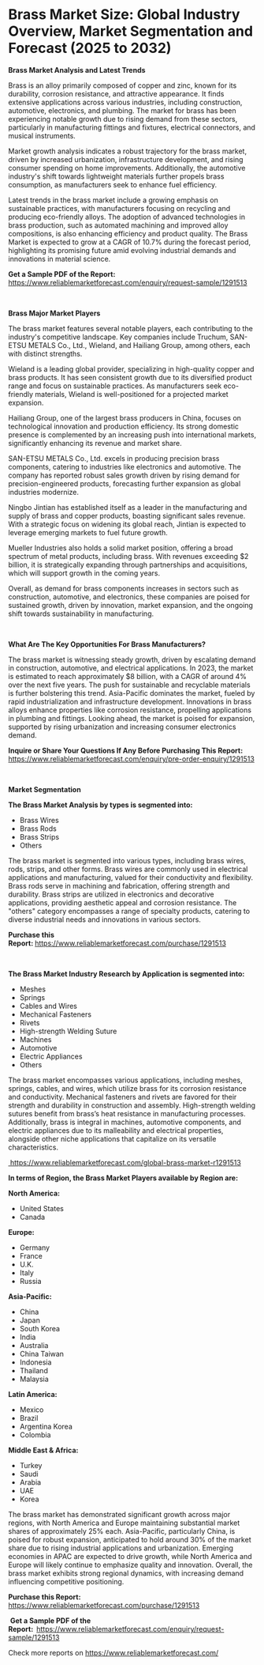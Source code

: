 <p><h1>Brass Market Size: Global Industry Overview, Market Segmentation and Forecast (2025 to 2032)</h1></p><p><strong>Brass Market Analysis and Latest Trends</strong></p>
<p><p>Brass is an alloy primarily composed of copper and zinc, known for its durability, corrosion resistance, and attractive appearance. It finds extensive applications across various industries, including construction, automotive, electronics, and plumbing. The market for brass has been experiencing notable growth due to rising demand from these sectors, particularly in manufacturing fittings and fixtures, electrical connectors, and musical instruments.</p><p>Market growth analysis indicates a robust trajectory for the brass market, driven by increased urbanization, infrastructure development, and rising consumer spending on home improvements. Additionally, the automotive industry's shift towards lightweight materials further propels brass consumption, as manufacturers seek to enhance fuel efficiency.</p><p>Latest trends in the brass market include a growing emphasis on sustainable practices, with manufacturers focusing on recycling and producing eco-friendly alloys. The adoption of advanced technologies in brass production, such as automated machining and improved alloy compositions, is also enhancing efficiency and product quality. The Brass Market is expected to grow at a CAGR of 10.7% during the forecast period, highlighting its promising future amid evolving industrial demands and innovations in material science.</p></p>
<p><strong>Get a Sample PDF of the Report:&nbsp;</strong> <a href="https://www.reliablemarketforecast.com/enquiry/request-sample/1291513?utm_campaign=3344&utm_medium=2&utm_source=Github&utm_content=ia&utm_term=31032025&utm_id=brass">https://www.reliablemarketforecast.com/enquiry/request-sample/1291513</a></p>
<p>&nbsp;</p>
<p><strong>Brass Major Market Players</strong></p>
<p><p>The brass market features several notable players, each contributing to the industry's competitive landscape. Key companies include Truchum, SAN-ETSU METALS Co., Ltd., Wieland, and Hailiang Group, among others, each with distinct strengths.</p><p>Wieland is a leading global provider, specializing in high-quality copper and brass products. It has seen consistent growth due to its diversified product range and focus on sustainable practices. As manufacturers seek eco-friendly materials, Wieland is well-positioned for a projected market expansion.</p><p>Hailiang Group, one of the largest brass producers in China, focuses on technological innovation and production efficiency. Its strong domestic presence is complemented by an increasing push into international markets, significantly enhancing its revenue and market share.</p><p>SAN-ETSU METALS Co., Ltd. excels in producing precision brass components, catering to industries like electronics and automotive. The company has reported robust sales growth driven by rising demand for precision-engineered products, forecasting further expansion as global industries modernize.</p><p>Ningbo Jintian has established itself as a leader in the manufacturing and supply of brass and copper products, boasting significant sales revenue. With a strategic focus on widening its global reach, Jintian is expected to leverage emerging markets to fuel future growth.</p><p>Mueller Industries also holds a solid market position, offering a broad spectrum of metal products, including brass. With revenues exceeding $2 billion, it is strategically expanding through partnerships and acquisitions, which will support growth in the coming years.</p><p>Overall, as demand for brass components increases in sectors such as construction, automotive, and electronics, these companies are poised for sustained growth, driven by innovation, market expansion, and the ongoing shift towards sustainability in manufacturing.</p></p>
<p>&nbsp;</p>
<p><strong>What Are The Key Opportunities For Brass Manufacturers?</strong></p>
<p><p>The brass market is witnessing steady growth, driven by escalating demand in construction, automotive, and electrical applications. In 2023, the market is estimated to reach approximately $8 billion, with a CAGR of around 4% over the next five years. The push for sustainable and recyclable materials is further bolstering this trend. Asia-Pacific dominates the market, fueled by rapid industrialization and infrastructure development. Innovations in brass alloys enhance properties like corrosion resistance, propelling applications in plumbing and fittings. Looking ahead, the market is poised for expansion, supported by rising urbanization and increasing consumer electronics demand.</p></p>
<p><strong>Inquire or Share Your Questions If Any Before Purchasing This Report:</strong> <a href="https://www.reliablemarketforecast.com/enquiry/pre-order-enquiry/1291513?utm_campaign=3344&utm_medium=2&utm_source=Github&utm_content=ia&utm_term=31032025&utm_id=brass">https://www.reliablemarketforecast.com/enquiry/pre-order-enquiry/1291513</a></p>
<p>&nbsp;</p>
<p><strong>Market Segmentation</strong></p>
<p><strong>The Brass Market Analysis by types is segmented into:</strong></p>
<p><ul><li>Brass Wires</li><li>Brass Rods</li><li>Brass Strips</li><li>Others</li></ul></p>
<p><p>The brass market is segmented into various types, including brass wires, rods, strips, and other forms. Brass wires are commonly used in electrical applications and manufacturing, valued for their conductivity and flexibility. Brass rods serve in machining and fabrication, offering strength and durability. Brass strips are utilized in electronics and decorative applications, providing aesthetic appeal and corrosion resistance. The "others" category encompasses a range of specialty products, catering to diverse industrial needs and innovations in various sectors.</p></p>
<p><strong>Purchase this Report:&nbsp;</strong><a href="https://www.reliablemarketforecast.com/purchase/1291513?utm_campaign=3344&utm_medium=2&utm_source=Github&utm_content=ia&utm_term=31032025&utm_id=brass">https://www.reliablemarketforecast.com/purchase/1291513</a></p>
<p>&nbsp;</p>
<p><strong>The Brass Market Industry Research by Application is segmented into:</strong></p>
<p><ul><li>Meshes</li><li>Springs</li><li>Cables and Wires</li><li>Mechanical Fasteners</li><li>Rivets</li><li>High-strength Welding Suture</li><li>Machines</li><li>Automotive</li><li>Electric Appliances</li><li>Others</li></ul></p>
<p><p>The brass market encompasses various applications, including meshes, springs, cables, and wires, which utilize brass for its corrosion resistance and conductivity. Mechanical fasteners and rivets are favored for their strength and durability in construction and assembly. High-strength welding sutures benefit from brass’s heat resistance in manufacturing processes. Additionally, brass is integral in machines, automotive components, and electric appliances due to its malleability and electrical properties, alongside other niche applications that capitalize on its versatile characteristics.</p></p>
<p><a href="https://www.reliablemarketforecast.com/global-brass-market-r1291513?utm_campaign=3344&utm_medium=2&utm_source=Github&utm_content=ia&utm_term=31032025&utm_id=brass">&nbsp;https://www.reliablemarketforecast.com/global-brass-market-r1291513</a></p>
<p><strong>In terms of Region, the Brass Market Players available by Region are:</strong></p>
<p>
    <p> <strong> North America: </strong>
        <ul>
            <li>United States</li>
            <li>Canada</li>
        </ul>
        </p> 
    <p> <strong> Europe: </strong>
        <ul>
            <li>Germany</li>
            <li>France</li>
            <li>U.K.</li>
            <li>Italy</li>
            <li>Russia</li>
        </ul>
        </p> 
    <p> <strong> Asia-Pacific: </strong>
        <ul>
            <li>China</li>
            <li>Japan</li>
            <li>South Korea</li>
            <li>India</li>
            <li>Australia</li>
            <li>China Taiwan</li>
            <li>Indonesia</li>
            <li>Thailand</li>
            <li>Malaysia</li>
        </ul>
        </p> 
    <p> <strong> Latin America: </strong>
        <ul>
            <li>Mexico</li>
            <li>Brazil</li>
            <li>Argentina Korea</li>
            <li>Colombia</li>
        </ul>
        </p> 
    <p> <strong> Middle East & Africa: </strong>
        <ul>
            <li>Turkey</li>
            <li>Saudi</li>
            <li>Arabia</li>
            <li>UAE</li>
            <li>Korea</li>
        </ul>
    </p>
    </p>
<p><p>The brass market has demonstrated significant growth across major regions, with North America and Europe maintaining substantial market shares of approximately 25% each. Asia-Pacific, particularly China, is poised for robust expansion, anticipated to hold around 30% of the market share due to rising industrial applications and urbanization. Emerging economies in APAC are expected to drive growth, while North America and Europe will likely continue to emphasize quality and innovation. Overall, the brass market exhibits strong regional dynamics, with increasing demand influencing competitive positioning.</p></p>
<p><strong>Purchase this Report: </strong><a href="https://www.reliablemarketforecast.com/purchase/1291513?utm_campaign=3344&utm_medium=2&utm_source=Github&utm_content=ia&utm_term=31032025&utm_id=brass">https://www.reliablemarketforecast.com/purchase/1291513</a></p>
<p>&nbsp;<strong>Get a Sample PDF of the Report:&nbsp;&nbsp;</strong><a href="https://www.reliablemarketforecast.com/enquiry/request-sample/1291513?utm_campaign=3344&utm_medium=2&utm_source=Github&utm_content=ia&utm_term=31032025&utm_id=brass">https://www.reliablemarketforecast.com/enquiry/request-sample/1291513</a></p>
<p><strong></strong></p>
<p>Check more reports on <a href="https://www.reliablemarketforecast.com/?utm_campaign=3344&utm_medium=2&utm_source=Github&utm_content=ia&utm_term=31032025&utm_id=brass">https://www.reliablemarketforecast.com/</a></p>